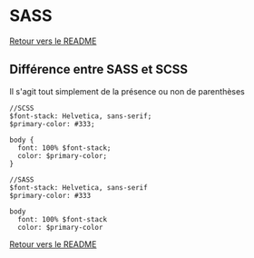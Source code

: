 # SASS 

[Retour vers le README](https://github.com/CalcagnoLoic/aide_memoire/blob/main/README.md)

## Différence entre SASS et SCSS

Il s'agit tout simplement de la présence ou non de parenthèses 

```
//SCSS
$font-stack: Helvetica, sans-serif;
$primary-color: #333;

body {
  font: 100% $font-stack;
  color: $primary-color;
}

//SASS
$font-stack: Helvetica, sans-serif
$primary-color: #333

body
  font: 100% $font-stack
  color: $primary-color

```

[Retour vers le README](https://github.com/CalcagnoLoic/aide_memoire/blob/main/README.md)
